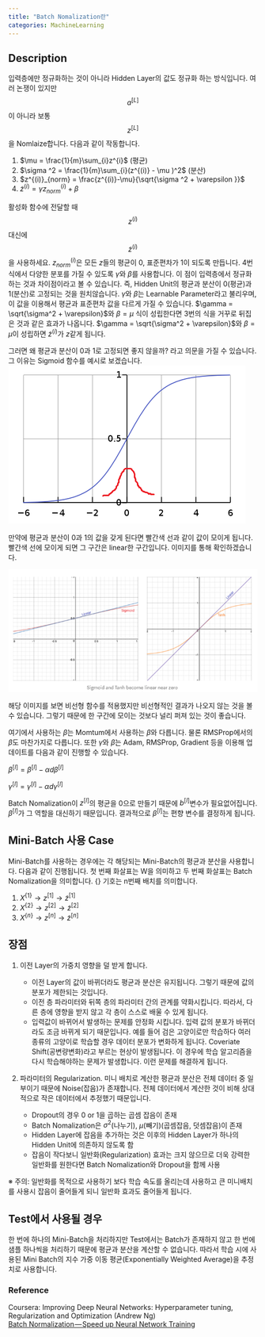 ```yaml
---
title: "Batch Nomalization란"
categories: MachineLearning
---
```


## Description
입력층에만 정규화하는 것이 아니라 Hidden Layer의 값도 정규화 하는 방식입니다. 여러 논쟁이 있지만 $$a^{[L]}$$이 아니라 보통 $$z^{[L]}$$을 Nomlaize합니다. 다음과 같이 작동합니다.

1. $\mu = \frac{1}{m}\sum_{i}z^{i}$ (평균)
2. $\sigma ^2 = \frac{1}{m}\sum_{i}(z^{(i)} - \mu )^2$ (분산)
3. $z^{(i)}_{norm} = \frac{z^{(i)}-\mu}{\sqrt{\sigma ^2 + \varepsilon }}$
4. $\tilde{z}^{(i)} = \gamma z^{(i)}_{norm} + \beta$ 

활성화 함수에 전달할 때 $$ z^{(i)} $$ 대신에 $$ \tilde{z}^{(i)} $$을 사용하세요. $z^{(i)}_{norm}$은 모든 $z$들의 평균이 0, 표준편차가 1이 되도록 만듭니다. 4번식에서 다양한 분포를 가질 수 있도록 $\gamma$와 $\beta$를 사용합니다. 이 점이 입력층에서 정규화하는 것과 차이점이라고 볼 수 있습니다. 즉, Hidden Unit의 평균과 분산이 0(평균)과 1(분산)로 고정되는 것을 원치않습니다. $\gamma$와 $\beta$는 Learnable Parameter라고 불리우며, 이 값을 이용해서 평균과 표준편차 값을 다르게 가질 수 있습니다. $\gamma = \sqrt{\sigma^2 + \varepsilon}$와 $\beta = \mu$ 식이 성립한다면 3번의 식을 거꾸로 뒤집은 것과 같은 효과가 나옵니다. $\gamma = \sqrt{\sigma^2 + \varepsilon}$와 $\beta = \mu$이 성립하면 $\tilde{z}^{(i)}$가 $z$같게 됩니다.

그러면 왜 평균과 분산이 0과 1로 고정되면 좋지 않을까? 라고 의문을 가질 수 있습니다. 그 이유는 Sigmoid 함수를 예시로 보겠습니다.
<img src="/assets/images/sigmoid_mean.png"><br>

만약에 평균과 분산이 0과 1의 값을 갖게 된다면 빨간색 선과 같이 값이 모이게 됩니다. 빨간색 선에 모이게 되면 그 구간은 linear한 구간입니다. 이미지를 통해 확인하겠습니다.

<img src="/assets/images/batch_activation.PNG"><br>

해당 이미지를 보면 비선형 함수를 적용했지만 비선형적인 결과가 나오지 않는 것을 볼 수 있습니다. 그렇기 때문에 한 구간에 모이는 것보다 널리 퍼져 있는 것이 좋습니다.

여기에서 사용하는 $\beta$는 Momtum에서 사용하는 $\beta$와 다릅니다. 물론 RMSProp에서의 $\beta$도 마찬가지로 다릅니다. 또한 $\gamma$와 $\beta$는 Adam, RMSProp, Gradient 등을 이용해 업데이트를 다음과 같이 진행할 수 있습니다. 

$\beta^{[l]} = \beta^{[l]} - \alpha d\beta^{[l]}$

$\gamma^{[l]} = \gamma^{[l]} - \alpha d\gamma^{[l]}$

Batch Nomalization이 $z^{[l]}$의 평균을 0으로 만들기 때문에 $b^{[l]}$변수가 필요없어집니다. $\beta^{[l]}$가 그 역할을 대신하기 때문입니다. 결과적으로 $\beta^{[l]}$는 편향 변수를 결정하게 됩니다.

## Mini-Batch 사용 Case
Mini-Batch를 사용하는 경우에는 각 해당되는 Mini-Batch의 평균과 분산을 사용합니다. 다음과 같이 진행됩니다. 첫 번째 화살표는 W을 의미하고 두 번째 화살표는 Batch Nomalization을 의미합니다. {} 기호는 n번째 배치를 의미합니다.

1. $X^{\{1\}}\rightarrow z^{[1]} \rightarrow \tilde{z}^{[1]}$
2. $X^{\{2\}}\rightarrow z^{[2]} \rightarrow \tilde{z}^{[2]}$
3. $X^{\{n\}}\rightarrow z^{[n]} \rightarrow \tilde{z}^{[n]}$


## 장점
1. 이전 Layer의 가중치 영향을 덜 받게 합니다.
   - 이전 Layer의 값이 바뀌더라도 평균과 분산은 유지됩니다. 그렇기 때문에 값의 분포가 제한되는 것입니다.
   - 이전 층 파라미터와 뒤쪽 층의 파라미터 간의 관계를 약화시킵니다. 따라서, 다른 층에 영향을 받지 않고 각 층이 스스로 배울 수 있게 됩니다.
   - 입력값이 바뀌어서 발생하는 문제를 안정화 시킵니다. 입력 값의 분포가 바뀌더라도 조금 바뀌게 되기 때문입니다. 예를 들어 검은 고양이로만 학습하다 여러 종류의 고양이로 학습할 경우 데이터 분포가 변화하게 됩니다. Coveriate Shift(공변량변화)라고 부르는 현상이 발생됩니다. 이 경우에 학습 알고리즘을 다시 학습해야하는 문제가 발생합니다. 이런 문제를 해결하게 됩니다.

2. 파라미터의 Regularization. 미니 배치로 계산한 평균과 분산은 전체 데이터 중 일부이기 때문에 Noise(잡음)가 존재합니다. 전체 데이터에서 계산한 것이 비해 상대적으로 작은 데이터에서 추정했기 때문입니다.
   - Dropout의 경우 0 or 1을 곱하는 곱셈 잡음이 존재
   - Batch Nomalization은 $\sigma ^2$(나누기), $\mu$(빼기)(곱셈잡음, 덧셈잡음)이 존재
   - Hidden Layer에 잡음을 추가하는 것은 이후의 Hidden Layer가 하나의 Hidden Unit에 의존하지 않도록 함
   - 잡음이 작다보니 일반화(Regularization) 효과는 크지 않으므로 더욱 강력한 일반화를 원한다면 Batch Nomalization와 Dropout을 함께 사용

※ 주의: 일반화를 목적으로 사용하기 보다 학습 속도를 올리는데 사용하고 큰 미니배치를 사용시 잡음이 줄어들게 되니 일반화 효과도 줄어들게 됩니다.

## Test에서 사용될 경우
한 번에 하나의 Mini-Batch을 처리하지만 Test에서는 Batch가 존재하지 않고 한 번에 샘플 하나씩을 처리하기 때문에 평균과 분산을 계산할 수 없습니다. 따라서 학습 시에 사용된 Mini Batch의 지수 가중 이동 평균(Exponentially Weighted Average)을 추정치로 사용합니다.


### Reference
Coursera: Improving Deep Neural Networks: Hyperparameter tuning, Regularization and Optimization (Andrew Ng)<br>
[Batch Normalization — Speed up Neural Network Training](https://medium.com/@ilango100/batch-normalization-speed-up-neural-network-training-245e39a62f85)
